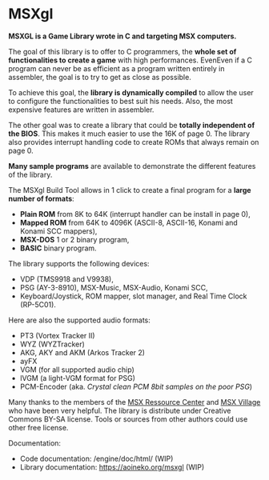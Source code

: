 # MSXgl

**MSXGL is a Game Library wrote in C and targeting MSX computers.**

The goal of this library is to offer to C programmers, the **whole set of functionalities to create a game** with high performances.
EvenEven if a C program can never be as efficient as a program written entirely in assembler, the goal is to try to get as close as possible.

To achieve this goal, the **library is dynamically compiled** to allow the user to configure the functionalities to best suit his needs.
Also, the most expensive features are written in assembler.

The other goal was to create a library that could be **totally independent of the BIOS**. This makes it much easier to use the 16K of page 0.
The library also provides interrupt handling code to create ROMs that always remain on page 0.

**Many sample programs** are available to demonstrate the different features of the library.

The MSXgl Build Tool allows in 1 click to create a final program for a **large number of formats**:
* **Plain ROM** from 8K to 64K (interrupt handler can be install in page 0),
* **Mapped ROM** from 64K to 4096K (ASCII-8, ASCII-16, Konami and Konami SCC mappers),
* **MSX-DOS** 1 or 2 binary program,
* **BASIC** binary program.

The library supports the following devices:
* VDP (TMS9918 and V9938),
* PSG (AY-3-8910), MSX-Music, MSX-Audio, Konami SCC,
* Keyboard/Joystick, ROM mapper, slot manager, and Real Time Clock (RP-5C01).

Here are also the supported audio formats:
* PT3 (Vortex Tracker II)
* WYZ (WYZTracker)
* AKG, AKY and AKM (Arkos Tracker 2)
* ayFX
* VGM (for all supported audio chip)
* lVGM (a light-VGM format for PSG)
* PCM-Encoder (aka. _Crystal clean PCM 8bit samples on the poor PSG_)

Many thanks to the members of the [MSX Ressource Center](https://www.msx.org) and [MSX Village](https://msxvillage.fr) who have been very helpful.
The library is distribute under Creative Commons BY-SA license. Tools or sources from other authors could use other free license.

Documentation:
* Code documentation: /engine/doc/html/  (WIP)
* Library documentation: https://aoineko.org/msxgl (WIP)
